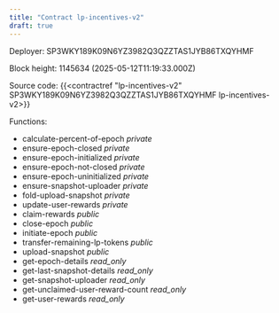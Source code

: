 ```yaml
---
title: "Contract lp-incentives-v2"
draft: true
---
```

Deployer: SP3WKY189K09N6YZ3982Q3QZZTAS1JYB86TXQYHMF


 



Block height: 1145634 (2025-05-12T11:19:33.000Z)

Source code: {{<contractref "lp-incentives-v2" SP3WKY189K09N6YZ3982Q3QZZTAS1JYB86TXQYHMF lp-incentives-v2>}}

Functions:

* calculate-percent-of-epoch _private_
* ensure-epoch-closed _private_
* ensure-epoch-initialized _private_
* ensure-epoch-not-closed _private_
* ensure-epoch-uninitialized _private_
* ensure-snapshot-uploader _private_
* fold-upload-snapshot _private_
* update-user-rewards _private_
* claim-rewards _public_
* close-epoch _public_
* initiate-epoch _public_
* transfer-remaining-lp-tokens _public_
* upload-snapshot _public_
* get-epoch-details _read_only_
* get-last-snapshot-details _read_only_
* get-snapshot-uploader _read_only_
* get-unclaimed-user-reward-count _read_only_
* get-user-rewards _read_only_

